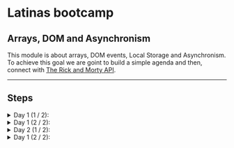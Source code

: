 # Latinas bootcamp

## Arrays, DOM and Asynchronism

This module is about arrays, DOM events, Local Storage and Asynchronism.
To achieve this goal we are goint to build a simple agenda and then, connect with [The Rick and Morty API](https://rickandmortyapi.com/).

---

## Steps

<details>
  <summary>
    Day 1 (1 / 2):
  </summary>
  <p>
    In progress...
  </p>
</details>

<details>
  <summary>
    Day 1 (2 / 2):
  </summary>
  <p>
    In progress...
  </p>
</details>

<details>
  <summary>
    Day 2 (1 / 2):
  </summary>
  <p>
    In progress...
  </p>
</details>

<details>
  <summary>
    Day 1 (2 / 2):
  </summary>
  <p>
    In progress...
  </p>
</details>
